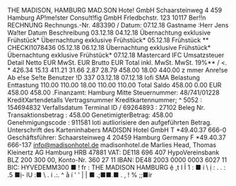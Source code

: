 THE MADISON, HAMBURG MAD.SON Hote! GmbH Schaarsteinweg 4 459 Hamburg AP!me!ster Consu!t!fig GmbH Frledbchstr. 123 10117 Ber!!n RECHNUNG Rechnungs.-Nr. 483390 / Datum: 07.12.18 Gastname :Herr Jens Wa!ter Datum Beschreibung 03.12.18 04.12.18 Übernachtung exklusive Frühstück* Übernachtung exklusive Frühstück* 05.12.18 Frühstück ** CHECKI1078436 05.12.18 06.12.18 Übernachtung exklusive Frühstück* Übernachtung exklusive Frühstück* 07.12.18 Mastercard IFC Umsatzsteuer Detail Netto EUR MwSt. EUR Brutto EUR Total inkl. MwSt. MwSt. 19%** / <\. * 426.34 15.13 411.21 31.66 2.87 28.79 458.00 18.00 440.00 z mmer Anre!se Ab e!se Se!te Benutzer !D 337 03.12.18 07.12.18 lofi SMA Belastung Enttastung 110.00 110.00 18.00 110.00 110.00 Total Saldo 458.00 0.00 EUR 458.00 458.00 .Finanzamt: Hamburg Mitte Steuernummer: 48/741/01228 KreditXartendetalls Vertragsnummer Kreditkartennummer; ^ 5052 : 154694832 Verfallsdatum Terminal ID / 69264893 : 27102 Beleg Nr. Transaktionsbetrag : 458.00 GenetimigterBetrag: 458.00 Genehmigungscode : 911581 loti autliorisiere den aufgeführten Betrag. Unterschrift des Karteninhabers MADISDN Hotel GmbH T *49.40.37 666-0 Geschäftsführer: Schaarsteinweg 4 20459 Hamburg Germany F *49.40.37 666-137 info@madisonhotel.de madisonhotel.de Marlies Head, Thomas Kleinertz AG Hamburg HRB 47881 VAT: DE118 696 407 HypoVereinsbank BLZ 200 300 00, Konto-Nr. 360 27 11 IBAN: DE48 2003 0000 0003 6027 11 BIC: HYVEDEMM300 ■ ! fr : THE MADISON HAMBURG ệ ,t I Ỉ 1 : ■ i \\ ị : . . : .5 ■ị- IU :■ \ . i .:. ^ ằ í ' ' | | ■ .;■■.■ . , ! % ;;■ir